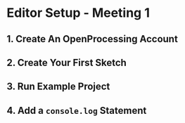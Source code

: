# Editor Setup - Meeting 1

## 1. Create An OpenProcessing Account

## 2. Create Your First Sketch

## 3. Run Example Project

## 4. Add a `console.log` Statement
